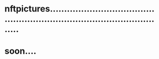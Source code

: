 # nftpictures...............................................................................................
# soon....
